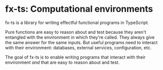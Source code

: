 # fx-ts: Computational environments

fx-ts is a library for writing effectful functional programs in TypeScript.

Pure functions are easy to reason about and test because they aren't entangled with the environment in which they're called.  They always give the same answer for the same inputs.  But useful programs need to interact with their environment: databases, external services, configuration, etc.

The goal of fx-ts is to enable writing programs that interact with their environment _and_ that are easy to reason about and test.


